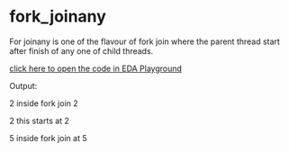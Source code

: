 # fork_joinany
<p>For joinany is one of the flavour of fork join where the parent thread start after finish of any one of child threads.</p>
<a href = "https://edaplayground.com/x/r6sD">click here to open the code in EDA Playground</a>
<p></p>
<p>Output:</p>
<p>                   2 inside fork join 2</p>
   <p>                2 this starts at 2</p>
      <p>             5 inside fork join at 5</p>
